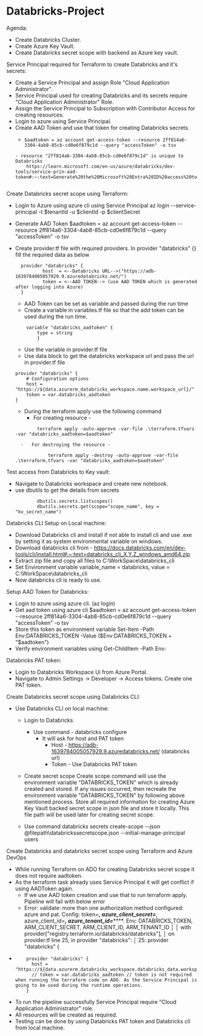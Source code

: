 # Databricks-Project
Agenda:
 - Create Databricks Cluster.
 - Create Azure Key Vault.
 - Create Databricks secret scope with backend as Azure key vault.

Service Principal required for Terraform to create Databricks and it's secrets:

- Create a Service Principal and assign Role "Cloud Application Administrator".
- Service Principal used for creating Databricks and its secrets require "Cloud Application Administrator" Role.
- Assign the Service Principal to Subscription with Contributor Access for creating resources.
- Login to azure using Service Principal.
- Create AAD Token and use that token for creating Databricks secrets.
    -	```
      	$aadtoken = az account get-access-token --resource 2ff814a6-3304-4ab8-85cb-cd0e6f879c1d --query "accessToken" -o tsv
  	```
    - resource "2ff814a6-3304-4ab8-85cb-cd0e6f879c1d" is unique to Databricks 
        https://learn.microsoft.com/en-us/azure/databricks/dev-tools/service-prin-aad-token#:~:text=Generate%20the%20Microsoft%20Entra%20ID%20access%20token%20for%20the%20signed%2Din%20Microsoft%20Entra%20ID%20service%20principal%20by%20running%20the


Create Databricks secret scope using Terraform:

- Login to Azure using azure cli using Service Principal
    az login --service-principal -t $tenantId -u $clientId -p $clientSecret
- Generate AAD Token 
        $aadtoken = az account get-access-token --resource 2ff814a6-3304-4ab8-85cb-cd0e6f879c1d --query "accessToken" -o tsv
- Create provider.tf file with required providers. In provider "databricks" {} fill the required data as below
    
  ```
   	provider "databricks" {
            host  = <--Databricks URL-->("https://adb-1639784005057929.9.azuredatabricks.net/")
            token = <--AAD TOKEN--> (use AAD TOKEN which is generated after logging into Azure)
	}
  ```
    -   AAD Token can be set as variable and passed during the run time 
    -   Create a variable in variables.tf file so that the add token can be used during the run time.
	```
		variable "databricks_aadtoken" {
			type = string
	    	}
  	```
    -   Use the variable in provider.tf file
    -   Use data block to get the databricks workspace url and pass the url in provider.tf file
   	```
	provider "databricks" {
		# Configuration options
		host = "https://${data.azurerm_databricks_workspace.name.workspace_url}/"
		token = var.databricks_aadtoken
	}
   	```
    -   During the terraform apply use the following command
        -   For creating resource - 
	```
    		terraform apply -auto-approve -var-file .\terraform.tfvars -var "databricks_aadtoken=$aadtoken"
  	```
        -   For destroying the resource -
   	```
                terraform apply -destroy -auto-approve -var-file .\terraform.tfvars -var "databricks_aadtoken=$aadtoken"
  	```

Test access from Databricks to Key vault:
    
-   Navigate to Databricks workspace and create new notebook.
-   use dbutils to get the details from secrets
	```
        	dbutils.secrets.listscopes()
        	dbutils.secrets.get(scope="scope_name", key = "kv_secret_name")
	```

Databricks CLI Setup on Local machine:

-   Download Databricks cli and install if not able to install cli and use .exe by setting it as system environmental variable on windows.
-   Download databricks cli from - https://docs.databricks.com/en/dev-tools/cli/install.html#:~:text=databricks_cli_X.Y.Z_windows_amd64.zip
-   Extract zip file and copy all files to C:\WorkSpace\databricks_cli
-   Set Environment variable variable_name = databricks, value = C:\WorkSpace\databricks_cli
-   Now databricks cli is ready to use.

	
Setup AAD Token for Databricks:

-   Login to azure using azure cli. (az login)
-   Get aad token using azure cli
    $aadtoken = az account get-access-token --resource 2ff814a6-3304-4ab8-85cb-cd0e6f879c1d --query "accessToken" -o tsv
-   Store this token as environment variable 
        Set-Item -Path Env:DATABRICKS_TOKEN -Value ($Env:DATABRICKS_TOKEN + "$aadtoken")
-   Verify environment variables using 
        Get-ChildItem -Path Env:
		
			
Databricks PAT token:

-   Login to Databricks Workspace Ui from Azure Portal.
-   Navigate to Admin Settings -> Developer -> Access tokens. Create one PAT token.

Create Databricks secret scope using Databricks CLI:

-   Use Databricks CLI on local machine:
    -   Login to Databricks
        -   Use command - databricks configure
            -   It will ask for host and PAT token 
                -   Host - https://adb-1639784005057929.9.azuredatabricks.net/ (databricks url)
                -   Token - Use Databricks PAT token
    -   Create secret scope
            Create scope command will use the environment variable "DATABRICKS_TOKEN" which is already created and stored.
            If any issues occurred, then recreate the environment variable "DATABRICKS_TOKEN" by following above mentioned process.
            Store all required information for creating Azure Key Vault backed secret scope in json file and store it locally. This file path will be used later for creating secret scope.
            
    -   Use command 
            databricks secrets create-scope --json @filepath\databrickssecretscope.json --initial-manage-principal users


Create Databricks and databricks secret scope using Terraform and Azure DevOps
-	While running Terraform on ADO for creating Databricks secret scope it does not require aadtoken.
-	As the terraform task already uses Service Principal it will get conflict if using AADToken again.
	-	If we use AAD token creation and use that to run terraform apply. Pipeline will fail with below error
	-	Error: validate: more than one authorization method configured: azure and pat. Config: token=***, azure_client_secret=***, azure_client_id=***, azure_tenant_id=*******. Env: DATABRICKS_TOKEN, ARM_CLIENT_SECRET, ARM_CLIENT_ID, ARM_TENANT_ID
	│ 
	│   with provider["registry.terraform.io/databricks/databricks"],
	│   on provider.tf line 25, in provider "databricks":
	│   25: provider "databricks" {
-	```
	  	provider "databricks" {
		  host = "https://${data.azurerm_databricks_workspace.databricks_data.workspace_url}/"
		  // token = var.databricks_aadtoken // token is not required when running the terraform code on ADO. As the Service Principal is going to be used during the runtime operations.
		}
  	```
-	To run the pipeline successfully Service Principal require "Cloud Application Administrator" role.
-	All resources will be created as required.
-	Testing can be done by using Databricks PAT token and Databricks cli from local machine.
  
